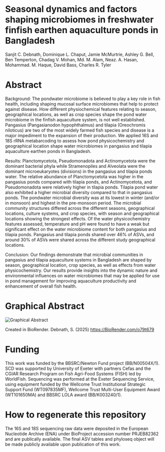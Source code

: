 # Seasonal dynamics and factors shaping microbiomes in freshwater finfish earthen aquaculture ponds in Bangladesh
Sanjit C. Debnath, Dominique L. Chaput, Jamie McMurtrie, Ashley G. Bell, Ben Temperton, Chadag V. Mohan, Md. M. Alam, Neaz. A. Hasan, Mohammad. M. Haque, David Bass, Charles R. Tyler

# Abstract 
Background: The pondwater microbiome is believed to play a key role in fish health, including shaping mucosal surface microbiomes that help to protect against disease. How different physiochemical features relating to season, geographical locations, as well as crop species shape the pond water microbiome in the finfish aquaculture system, is not well established. Pangasius (Pangasianodon hypophthalmus) and tilapia (Oreochromis niloticus) are two of the most widely farmed fish species and disease is a major impediment to the expansion of their production. We applied 16S and 18S rRNA metabarcoding to assess how pond physicochemistry and geographical location shape water microbiomes in pangasius and tilapia aquaculture earthen ponds in Bangladesh.

Results: Planctomycetota, Pseudomonadota and Actinomycetota were the dominant bacterial phyla while Stramenopiles and Alveolata were the dominant microeukaryotes (divisions) in the pangasius and tilapia ponds water. The relative abundance of Planctomycetota was higher in the pangasius ponds compared with tilapia ponds, and Actinomycetota, and Pseudomonadota were relatively higher in tilapia ponds. Tilapia pond water also exhibited a higher microbial diversity compared to that in pangasius ponds. The pondwater microbial diversity was at its lowest in winter (and/or in monsoon) and highest in the pre-monsoon period. The microbial community structures differed across the different seasons, geographical locations, culture systems, and crop species, with season and geographical locations showing the strongest effects. Of the water physicochemistry features assessed, temperature and pH were found to have a weak but significant effect on the water microbiome content for both pangasius and tilapia ponds. Pangasius and tilapia ponds shared over 46% of ASVs, and around 30% of ASVs were shared across the different study geographical locations.

Conclusion: Our findings demonstrate that microbial communities in pangasius and tilapia aquaculture systems in Bangladesh are shaped by season, geographical location, crop species, as well as effects from water physicochemistry. Our results provide insights into the dynamic nature and environmental influences on water microbiomes that may be applied for use in pond management for improving aquaculture productivity and enhancement of overall fish health. 

# Graphical Abstract
![Graphical Abstract](https://github.com/user-attachments/assets/a5b0444f-4c61-4456-a50a-159439619a31)

Created in BioRender. Debnath, S. (2025) https://BioRender.com/o79t679

# Funding
This work was funded by the BBSRC/Newton Fund project (BB/N00504X/1). SCD was supported by University of Exeter with partners Cefas and the CGIAR Research Program on Fish Agri-Food Systems (FISH) led by WorldFish. Sequencing was performed at the Exeter Sequencing Service, using equipment funded by the Wellcome Trust Institutional Strategic Support Fund (WT097835MF), Wellcome Trust Multi-User Equipment Award (WT101650MA) and BBSRC LOLA award (BB/K003240/1). 

# How to regenerate this repository
The 16S and 18S sequencing raw data were deposited in the European Nucleotide Archive (ENA) under BioProject accession number PRJEB82362 and are publically available. The final ASV tables and phyloseq object will be made publicly available upon publication of this work. 
